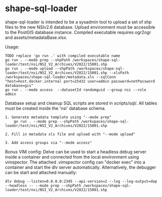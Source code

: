 # shape-sql-loader

shape-sql-loader is intended to be a sysadmin tool to upload a set of shp files to the new NSIv2.6 database. Upload environment must be accessible to the PostGIS database instance. Compiled executable requires ogr2ogr and assets/metadataBase.xlsx.

Usage:

    TODO replace 'go run .' with compiled executable name
    go run . --mode prep --shpPath /workspaces/shape-sql-loader/test/nsi/NSI_V2_Archives/V2022/15001.shp
    go run . --mode upload --shpPath /workspaces/shape-sql-loader/test/nsi/NSI_V2_Archives/V2022/15001.shp --xlsPath /workspaces/shape-sql-loader/metadata.xls --sqlConn "host=host.docker.internal port=25432 user=admin password=notPassword database=gis"
    go run . --mode access  --datasetId randomguid --group nsi --role admin

Database setup and cleanup SQL scripts are stored in scripts/sql/. All tables must be created inside the 'nsi' database schema.

    1. Generate metadata template using "--mode prep"
        go run . --mode prep --shpPath /workspaces/shape-sql-loader/test/nsi/NSI_V2_Archives/V2022/15001.shp

    2. Fill in metadata xls file and upload with "--mode upload"

    3. Add access groups via "--mode access"

Bonus VIM config: Delve can be used to start a headless debug server inside a container and connected from the local environment using vimspector. The attached .vimspector config can "docker exec" into a container and start the dlv server automatically. Alternatively, the debugger can be start and attached manually:

    dlv debug --listen=0.0.0.0:2345 --api-version=2 --log --log-output=dap --headless -- --mode prep --shpPath /workspaces/shape-sql-loader/test/nsi/NSI_V2_Archives/V2022/15001.shp
